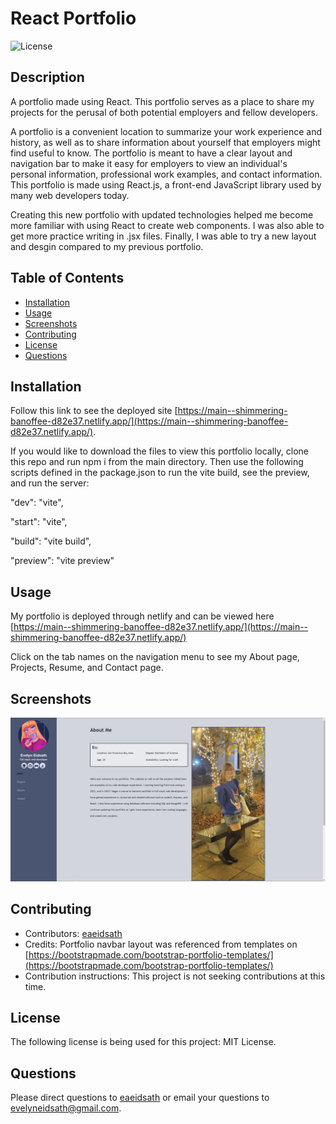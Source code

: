 # React Portfolio

![License](https://img.shields.io/badge/License-MIT-yellow.svg)

## Description
    
A portfolio made using React. This portfolio serves as a place to share my projects for the perusal of both potential employers and fellow developers.

A portfolio is a convenient location to summarize your work experience and history, as well as to share information about yourself that employers might find useful to know. The portfolio is meant to have a clear layout and navigation bar to make it easy for employers to view an individual's personal information, professional work examples, and contact information. This portfolio is made using React.js, a front-end JavaScript library used by many web developers today.

Creating this new portfolio with updated technologies helped me become more familiar with using React to create web components. I was also able to get more practice writing in .jsx files. Finally, I was able to try a new layout and desgin compared to my previous portfolio.
    
## Table of Contents
    
- [Installation](#installation)
- [Usage](#usage)
- [Screenshots](#screenshots)
- [Contributing](#contributing)
- [License](#license)
- [Questions](#questions)
    
## Installation

Follow this link to see the deployed site [https://main--shimmering-banoffee-d82e37.netlify.app/](https://main--shimmering-banoffee-d82e37.netlify.app/).

If you would like to download the files to view this portfolio locally, clone this repo and run npm i from the main directory. Then use the following scripts defined in the package.json to run the vite build, see the preview, and run the server:

"dev": "vite",

"start": "vite",

"build": "vite build",

"preview": "vite preview"
    
## Usage
    
My portfolio is deployed through netlify and can be viewed here [https://main--shimmering-banoffee-d82e37.netlify.app/](https://main--shimmering-banoffee-d82e37.netlify.app/)

Click on the tab names on the navigation menu to see my About page, Projects, Resume, and Contact page.

## Screenshots

![portfolio about page](/public/portfolio-about.jpg)

## Contributing

- Contributors: [eaeidsath](github.com/eaeidsath)
- Credits: Portfolio navbar layout was referenced from templates on [https://bootstrapmade.com/bootstrap-portfolio-templates/](https://bootstrapmade.com/bootstrap-portfolio-templates/)
- Contribution instructions: This project is not seeking contributions at this time.
    
## License

The following license is being used for this project: MIT License.

## Questions

Please direct questions to [eaeidsath](github.com/eaeidsath) or email your questions to evelyneidsath@gmail.com.